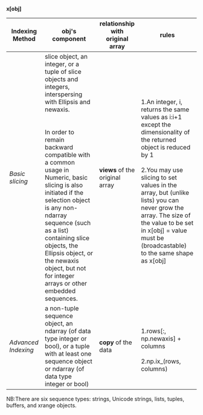 **x[obj]**

|Indexing Method   |obj's component                       |relationship with original array|rules|
|------------------|--------------------------------------|--------------|-----|
|*Basic slicing*     |slice object, an integer, or a tuple of slice objects and integers, interspersing with Ellipsis and newaxis.<br></br><br> In order to remain backward compatible with a common usage in Numeric, basic slicing is also initiated if the selection object is any non-ndarray sequence (such as a list) containing slice objects, the Ellipsis object, or the newaxis object, but not for integer arrays or other embedded sequences.</br>| **views** of the original array|<br>1.An integer, i, returns the same values as i:i+1 except the dimensionality of the returned object is reduced by 1</br><br>2.You may use slicing to set values in the array, but (unlike lists) you can never grow the array. The size of the value to be set in x[obj] = value must be (broadcastable) to the same shape as x[obj]</br>
|*Advanced Indexing*|a non-tuple sequence object, an ndarray (of data type integer or bool), or a tuple with at least one sequence object or ndarray (of data type integer or bool)|**copy** of the data|<br>1.rows[:, np.newaxis] + columns</br><br>2.np.ix_(rows, columns)</br>


NB:There are six sequence types: strings, Unicode strings, lists, tuples, buffers, and xrange objects.


